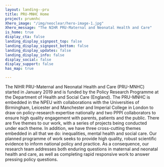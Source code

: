 ```yaml
---
layout: landing--pru
title: PRU-MNHC Home
project: prumnhc
Xhero_image: "/img/neoclear/hero-image-1.jpg"
Xhero_message: "The NIHR PRU-Maternal and Neonatal Health and Care"
is_home: true
display_cta: false
landing_display_signpost_top: false
landing_display_signpost_bottom: false
landing_display_updates: false
landing_display_info: false
display_social: false
display_support: false
has_map: true

---
```

The NIHR PRU-Maternal and Neonatal Health and Care (PRU-MNHC) started in January 2019 and is funded by the Policy Research Programme at the Department of Health and Social Care (England). The PRU-MNHC is embedded in the NPEU with collaborations with the Universities of Birmingham, Leicester and Manchester and Imperial College in London to draw on policy-research expertise nationally and two PPPI collaborators to ensure high quality engagement with parents, patients and the public.  There are five themes to our work, with a series of projects being conducted under each theme. In addition, we have three cross-cutting themes embedded in all that we do: inequalities, mental health and social care. Our planned programme of work seeks to provide high quality, robust scientific evidence to inform national policy and practice. As a consequence, our research team addresses both enduring questions in maternal and neonatal health and care, as well as completing rapid responsive work to answer pressing policy questions.